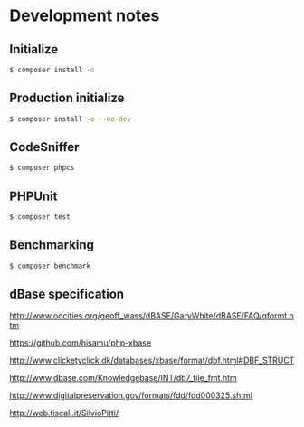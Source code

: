 # Development notes

## Initialize

```sh
$ composer install -o
```

## Production initialize

```sh
$ composer install -o --no-dev
```

## CodeSniffer

```sh
$ composer phpcs
```

## PHPUnit

```sh
$ composer test
```

## Benchmarking

```sh
$ composer benchmark
```

## dBase specification

http://www.oocities.org/geoff_wass/dBASE/GaryWhite/dBASE/FAQ/qformt.htm

https://github.com/hisamu/php-xbase

http://www.clicketyclick.dk/databases/xbase/format/dbf.html#DBF_STRUCT

http://www.dbase.com/Knowledgebase/INT/db7_file_fmt.htm

http://www.digitalpreservation.gov/formats/fdd/fdd000325.shtml

http://web.tiscali.it/SilvioPitti/
